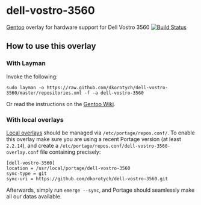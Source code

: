 # dell-vostro-3560
[Gentoo](https://gentoo.org/) overlay for hardware support for Dell Vostro 3560
[![Build Status](https://travis-ci.org/dkorotych/dell-vostro-3560.svg?branch=master)](https://travis-ci.org/dkorotych/dell-vostro-3560)

## How to use this overlay
### With Layman

Invoke the following:
```
sudo layman -o https://raw.github.com/dkorotych/dell-vostro-3560/master/repositories.xml -f -a dell-vostro-3560
```
Or read the instructions on the [Gentoo Wiki](http://wiki.gentoo.org/wiki/Layman#Adding_custom_overlays).

### With local overlays

[Local overlays](https://wiki.gentoo.org/wiki/Overlay/Local_overlay) should be managed via `/etc/portage/repos.conf/`.
To enable this overlay make sure you are using a recent Portage version (at least `2.2.14`), and create a `/etc/portage/repos.conf/dell-vostro-3560-overlay.conf` file containing precisely:

```
[dell-vostro-3560]
location = /usr/local/portage/dell-vostro-3560
sync-type = git
sync-uri = https://github.com/dkorotych/dell-vostro-3560.git
```
Afterwards, simply run `emerge --sync`, and Portage should seamlessly make all our datas available.
